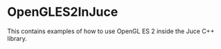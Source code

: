 OpenGLES2InJuce
===============

This contains examples of how to use OpenGL ES 2 inside the Juce C++ library.
